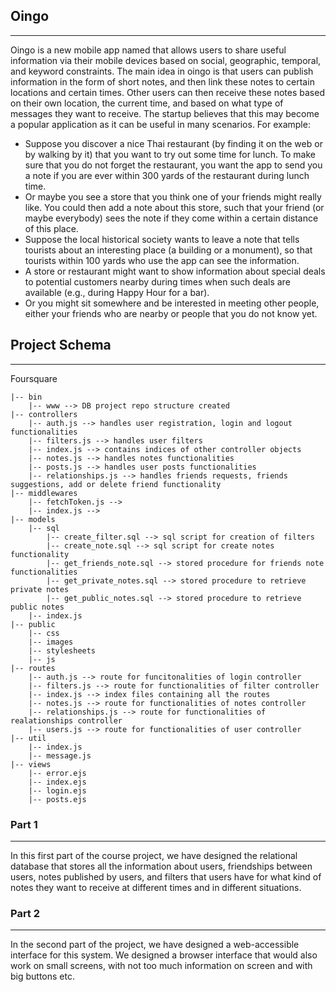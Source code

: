## Oingo
---

Oingo is a new mobile app named that allows users to share useful information via their mobile devices based on social, geographic, temporal, and keyword constraints. The main idea in oingo is that users can publish information in the form of short notes, and then link these notes to certain locations and certain times. Other users can then receive these notes based on their own location, the current time, and based on what
type of messages they want to receive.  The startup believes that this may become a popular application as it can be useful in many scenarios. For example:
* Suppose you discover a nice Thai restaurant (by finding it on the web or by walking by it) that you want to try out some time for lunch. To make sure that you do not forget the restaurant, you want the app to send you a note if you are ever within 300 yards of the restaurant during lunch time.
* Or maybe you see a store that you think one of your friends might really like. You could then add a note about this store, such that your friend (or maybe everybody) sees the note if they come within a certain distance of this place.
* Suppose the local historical society wants to leave a note that tells tourists about an interesting place (a building or a monument), so that tourists within 100 yards who use the app can see the information.
* A store or restaurant might want to show information about special deals to potential customers nearby during times when such deals are available (e.g., during Happy Hour for a bar).
* Or you might sit somewhere and be interested in meeting other people, either your friends who are nearby or people that you do not know yet.


## Project Schema
---

Foursquare 

    |-- bin 
        |-- www --> DB project repo structure created
    |-- controllers
        |-- auth.js --> handles user registration, login and logout functionalities
        |-- filters.js --> handles user filters 
        |-- index.js --> contains indices of other controller objects
        |-- notes.js --> handles notes functionalities
        |-- posts.js --> handles user posts functionalities
        |-- relationships.js --> handles friends requests, friends suggestions, add or delete friend functionality
    |-- middlewares
        |-- fetchToken.js -->  
        |-- index.js --> 
    |-- models
        |-- sql
            |-- create_filter.sql --> sql script for creation of filters
            |-- create_note.sql --> sql script for create notes functionality
            |-- get_friends_note.sql --> stored procedure for friends note functionalities
            |-- get_private_notes.sql --> stored procedure to retrieve private notes
            |-- get_public_notes.sql --> stored procedure to retrieve public notes
        |-- index.js
    |-- public
        |-- css 
        |-- images
        |-- stylesheets
        |-- js
    |-- routes
        |-- auth.js --> route for funcitonalities of login controller
        |-- filters.js --> route for functionalities of filter controller
        |-- index.js --> index files containing all the routes
        |-- notes.js --> route for functionalities of notes controller
        |-- relationships.js --> route for functionalities of realationships controller
        |-- users.js --> route for functionalities of user controller
    |-- util
        |-- index.js
        |-- message.js
    |-- views
        |-- error.ejs
        |-- index.ejs 
        |-- login.ejs 
        |-- posts.ejs 
        
### Part 1
---

In this first part of the course project, we have designed the relational database that stores all the information about users, friendships between users, notes published by users, and filters that users have for what kind of notes they want to receive at different times and in different situations.

### Part 2
---

In the second part of the project, we have designed a web-accessible interface for this system. We designed a browser interface that would also work on small screens, with not too much information on screen and with big buttons etc.
